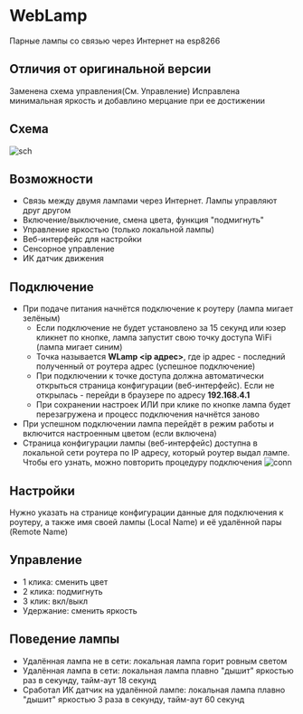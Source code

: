 # WebLamp
Парные лампы со связью через Интернет на esp8266

## Отличия от оригинальной версии
Заменена схема управления(См. Управление)
Исправлена минимальная яркость и добавлино мерцание при ее достижении

## Схема
![sch](/schemes/scheme.png)

## Возможности
- Связь между двумя лампами через Интернет. Лампы управляют друг другом
- Включение/выключение, смена цвета, функция "подмигнуть"
- Управление яркостью (только локальной лампы)
- Веб-интерфейс для настройки
- Сенсорное управление
- ИК датчик движения

## Подключение
- При подаче питания начнётся подключение к роутеру (лампа мигает зелёным)
  - Если подключение не будет установлено за 15 секунд или юзер кликнет по кнопке, лампа запустит свою точку доступа WiFi (лампа мигает синим)
  - Точка называется **WLamp <ip адрес>**, где ip адрес - последний полученный от роутера адрес (успешное подключение)
  - При подключении к точке доступа должна автоматически открыться страница конфигурации (веб-интерфейс). Если не открылась - перейди в браузере по адресу **192.168.4.1**
  - При сохранении настроек ИЛИ при клике по кнопке лампа будет перезагружена и процесс подключения начнётся заново
- При успешном подключении лампа перейдёт в режим работы и включится настроенным цветом (если включена)
- Страница конфигурации лампы (веб-интерфейс) доступна в локальной сети роутера по IP адресу, который роутер выдал лампе. Чтобы его узнать, можно повторить процедуру подключения
![conn](/schemes/flowchart.png)

## Настройки
Нужно указать на странице конфигурации данные для подключения к роутеру, а также имя своей лампы (Local Name) и её удалённой пары (Remote Name)

## Управление
- 1 клика: сменить цвет
- 2 клика: подмигнуть
- 3 клик: вкл/выкл
- Удержание: сменить яркость

## Поведение лампы
- Удалённая лампа не в сети: локальная лампа горит ровным светом
- Удалённая лампа в сети: локальная лампа плавно "дышит" яркостью раз в секунду, тайм-аут 18 секунд
- Сработал ИК датчик на удалённой лампе: локальная лампа плавно "дышит" яркостью 3 раза в секунду, тайм-аут 60 секунд
